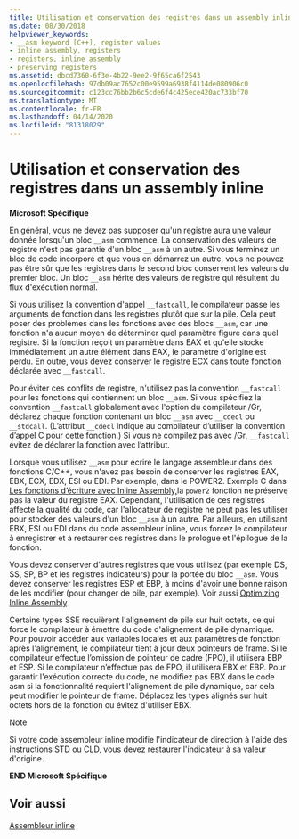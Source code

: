 ```yaml
---
title: Utilisation et conservation des registres dans un assembly inline
ms.date: 08/30/2018
helpviewer_keywords:
- __asm keyword [C++], register values
- inline assembly, registers
- registers, inline assembly
- preserving registers
ms.assetid: dbcd7360-6f3e-4b22-9ee2-9f65ca6f2543
ms.openlocfilehash: 97db09ac7652c00e9599a6938f4114de080906c0
ms.sourcegitcommit: c123cc76bb2b6c5cde6f4c425ece420ac733bf70
ms.translationtype: MT
ms.contentlocale: fr-FR
ms.lasthandoff: 04/14/2020
ms.locfileid: "81318029"
---
```

# <a name="using-and-preserving-registers-in-inline-assembly"></a>Utilisation et conservation des registres dans un assembly inline

**Microsoft Spécifique**

En général, vous ne devez pas supposer qu'un registre aura une valeur donnée lorsqu'un bloc `__asm` commence. La conservation des valeurs de registre n'est pas garantie d'un bloc `__asm` à un autre. Si vous terminez un bloc de code incorporé et que vous en démarrez un autre, vous ne pouvez pas être sûr que les registres dans le second bloc conservent les valeurs du premier bloc. Un bloc `__asm` hérite des valeurs de registre qui résultent du flux d'exécution normal.

Si vous utilisez la convention d'appel `__fastcall`, le compilateur passe les arguments de fonction dans les registres plutôt que sur la pile. Cela peut poser des problèmes dans les fonctions avec des blocs `__asm`, car une fonction n'a aucun moyen de déterminer quel paramètre figure dans quel registre. Si la fonction reçoit un paramètre dans EAX et qu'elle stocke immédiatement un autre élément dans EAX, le paramètre d'origine est perdu. En outre, vous devez conserver le registre ECX dans toute fonction déclarée avec `__fastcall`.

Pour éviter ces conflits de registre, n'utilisez pas la convention `__fastcall` pour les fonctions qui contiennent un bloc `__asm`. Si vous spécifiez la convention `__fastcall` globalement avec l'option du compilateur /Gr, déclarez chaque fonction contenant un bloc `__asm` avec `__cdecl` ou `__stdcall`. (L’attribut `__cdecl` indique au compilateur d’utiliser la convention d’appel C pour cette fonction.) Si vous ne compilez pas avec /Gr, `__fastcall` évitez de déclarer la fonction avec l’attribut.

Lorsque vous utilisez `__asm` pour écrire le langage assembleur dans des fonctions C/C++, vous n'avez pas besoin de conserver les registres EAX, EBX, ECX, EDX, ESI ou EDI. Par exemple, dans le POWER2. Exemple C dans [Les fonctions d’écriture avec Inline Assembly,](../../assembler/inline/writing-functions-with-inline-assembly.md)la `power2` fonction ne préserve pas la valeur du registre EAX. Cependant, l'utilisation de ces registres affecte la qualité du code, car l'allocateur de registre ne peut pas les utiliser pour stocker des valeurs d'un bloc `__asm` à un autre. Par ailleurs, en utilisant EBX, ESI ou EDI dans du code assembleur inline, vous forcez le compilateur à enregistrer et à restaurer ces registres dans le prologue et l'épilogue de la fonction.

Vous devez conserver d'autres registres que vous utilisez (par exemple DS, SS, SP, BP et les registres indicateurs) pour la portée du bloc `__asm`. Vous devez conserver les registres ESP et EBP, à moins d'avoir une bonne raison de les modifier (pour changer de pile, par exemple). Voir aussi [Optimizing Inline Assembly](../../assembler/inline/optimizing-inline-assembly.md).

Certains types SSE requièrent l'alignement de pile sur huit octets, ce qui force le compilateur à émettre du code d'alignement de pile dynamique. Pour pouvoir accéder aux variables locales et aux paramètres de fonction après l'alignement, le compilateur tient à jour deux pointeurs de frame.  Si le compilateur effectue l’omission de pointeur de cadre (FPO), il utilisera EBP et ESP.  Si le compilateur n’effectue pas de FPO, il utilisera EBX et EBP. Pour garantir l'exécution correcte du code, ne modifiez pas EBX dans le code asm si la fonctionnalité requiert l'alignement de pile dynamique, car cela peut modifier le pointeur de frame. Déplacez les types alignés sur huit octets hors de la fonction ou évitez d'utiliser EBX.

> [!NOTE]
> Si votre code assembleur inline modifie l'indicateur de direction à l'aide des instructions STD ou CLD, vous devez restaurer l'indicateur à sa valeur d'origine.

**END Microsoft Spécifique**

## <a name="see-also"></a>Voir aussi

[Assembleur inline](../../assembler/inline/inline-assembler.md)<br/>
